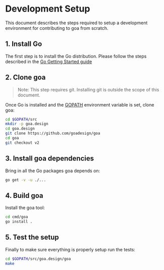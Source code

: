 # Development Setup

This document describes the steps required to setup a development environment
for contributing to goa from scratch.

## 1. Install Go

The first step is to install the Go distribution. Please follow the steps
described in the [Go Getting Started guide](https://golang.org/doc/install)

## 2. Clone goa

> Note: This step requires git. Installing git is outside the scope of this document.

Once Go is installed and the
[GOPATH](https://github.com/golang/go/wiki/SettingGOPATH) environment variable
is set, clone goa:

```bash
cd $GOPATH/src
mkdir -p goa.design
cd goa.design
git clone https://github.com/goadesign/goa
cd goa
git checkout v2
```

## 3. Install goa dependencies

Bring in all the Go packages goa depends on:
```bash
go get -v -u ./...
```

## 4. Build goa

Install the goa tool:
```bash
cd cmd/goa
go install .
```

## 5. Test the setup

Finally to make sure everything is properly setup run the tests:
```bash
cd $GOPATH/src/goa.design/goa
make
```
